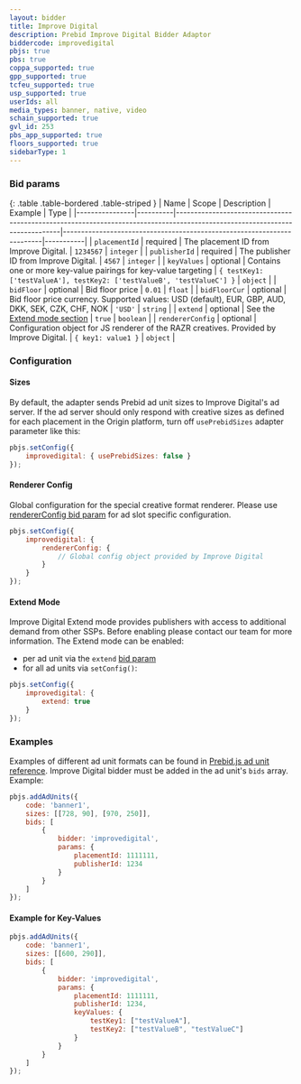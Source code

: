 ```yaml
---
layout: bidder
title: Improve Digital
description: Prebid Improve Digital Bidder Adaptor
biddercode: improvedigital
pbjs: true
pbs: true
coppa_supported: true
gpp_supported: true
tcfeu_supported: true
usp_supported: true
userIds: all
media_types: banner, native, video
schain_supported: true
gvl_id: 253
pbs_app_supported: true
floors_supported: true
sidebarType: 1
---
```


<a name="improvedigital-params"></a>

### Bid params

{: .table .table-bordered .table-striped }
| Name           | Scope    | Description                                                                                                                | Example                                                                | Type      |
|----------------|----------|----------------------------------------------------------------------------------------------------------------------------|------------------------------------------------------------------------|-----------|
| `placementId`  | required | The placement ID from Improve Digital.                                                                                     | `1234567`                                                              | `integer` |
| `publisherId`  | required | The publisher ID from Improve Digital.                                                                                     | `4567`                                                              | `integer` |
| `keyValues`    | optional | Contains one or more key-value pairings for key-value targeting                                                            | `{ testKey1: ['testValueA'], testKey2: ['testValueB', 'testValueC'] }` | `object`  |
| `bidFloor`  | optional | Bid floor price | `0.01` | `float` |
| `bidFloorCur`  | optional | Bid floor price currency. Supported values: USD (default), EUR, GBP, AUD, DKK, SEK, CZK, CHF, NOK | `'USD'` | `string` |
| `extend`  | optional | See the [Extend mode section](#improvedigital-extend)  | `true` | `boolean` |
| `rendererConfig`  | optional | Configuration object for JS renderer of the RAZR creatives. Provided by Improve Digital.  | `{ key1: value1 }` | `object` |

### Configuration

<a name="improvedigital-sizes"></a>

#### Sizes

By default, the adapter sends Prebid ad unit sizes to Improve Digital's ad server. If the ad server should only respond with creative sizes as defined for each placement in the Origin platform, turn off `usePrebidSizes` adapter parameter like this:

```javascript
pbjs.setConfig({
    improvedigital: { usePrebidSizes: false }
});
```

<a name="improvedigital-renderer"></a>

#### Renderer Config

Global configuration for the special creative format renderer. Please use [rendererConfig bid param](#improvedigital-params) for ad slot specific configuration.

```javascript
pbjs.setConfig({
    improvedigital: {
        rendererConfig: {
            // Global config object provided by Improve Digital
        }
    }
});
```

<a name="improvedigital-extend"></a>

#### Extend Mode

Improve Digital Extend mode provides publishers with access to additional demand from other SSPs. Before enabling please contact our team for more information.
The Extend mode can be enabled:

* per ad unit via the `extend` [bid param](#improvedigital-params)
* for all ad units via `setConfig()`:

```javascript
pbjs.setConfig({
    improvedigital: {
        extend: true
    }
});
```

<a name="improvedigital-examples"></a>

### Examples

Examples of different ad unit formats can be found in [Prebid.js ad unit reference](https://docs.prebid.org/dev-docs/adunit-reference.html#adUnit-banner-example). Improve Digital bidder must be added in the ad unit's `bids` array. Example:  

```javascript
pbjs.addAdUnits({
    code: 'banner1',
    sizes: [[728, 90], [970, 250]],
    bids: [
        {
            bidder: 'improvedigital',
            params: {
                placementId: 1111111,
                publisherId: 1234
            }
        }
    ]
});
```

#### Example for Key-Values

```javascript
pbjs.addAdUnits({
    code: 'banner1',
    sizes: [[600, 290]],
    bids: [
        {
            bidder: 'improvedigital',
            params: {
                placementId: 1111111,
                publisherId: 1234,
                keyValues: {
                    testKey1: ["testValueA"],
                    testKey2: ["testValueB", "testValueC"]
                }
            }
        }
    ]
});
```
